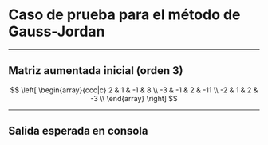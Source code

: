 # Caso de prueba para el método de Gauss-Jordan 

---

## Matriz aumentada inicial (orden 3)

$$
\left[
\begin{array}{ccc|c}
2 & 1 & -1 & 8 \\
-3 & -1 & 2 & -11 \\
-2 & 1 & 2 & -3 \\
\end{array}
\right]
$$

---

## Salida esperada en consola